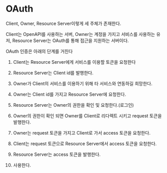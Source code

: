 # OAuth

Client, Owner, Resource Server이렇게 세 주체가 존재한다.

Client는 OpenAPI를 사용하는 서버, Owner는 계정을 가지고 서비스를 사용하는 유저, Resource Server는 OAuth를 통해 접근을 지원하는 서버이다.



OAuth 인증은 아래의 단계를 거친다

1. Client는 Resource Server에게 서비스를 이용할 토큰을 요청한다
2. Resource Server는 Client id를 발행한다.



1. Owner가 Client의 서비스를 이용하기 위해 타 서비스와 연동하길 희망한다.
2. Owner는 Client id를 가지고 Resource Server에 요청한다.
3. Resource Server는 Owner의 권한을 확인 및 요청한다.(로그인)
4. Owner의 권한이 확인 되면 Owner를 Client로 리다렉트 시키고 request 토큰을 발행한다.
5. Owner는 request 토큰을 가지고 Client로 가서 access 토큰을 요청한다.
6. Client는 request 토큰으로 Resource Server에서 access 토큰을 요청한다.
7. Resource Server는 access 토큰을 발행한다.
8. 사용한다.

